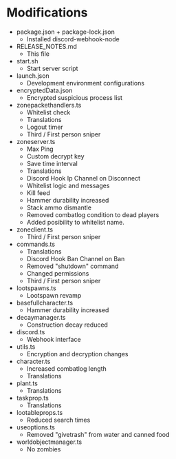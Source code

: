 # Modifications
* package.json + package-lock.json
    * Installed discord-webhook-node
* RELEASE_NOTES.md
    * This file
* start.sh
    * Start server script
* launch.json
    * Development environment configurations
* encryptedData.json
    * Encrypted suspicious process list
* zonepackethandlers.ts
    * Whitelist check
    * Translations
    * Logout timer
    * Third / First person sniper
* zoneserver.ts
    * Max Ping
    * Custom decrypt key
    * Save time interval
    * Translations
    * Discord Hook Ip Channel on Disconnect
    * Whitelist logic and messages
    * Kill feed
    * Hammer durability increased
    * Stack ammo dismantle
    * Removed combatlog condition to dead players
    * Added posibility to whitelist name.
* zoneclient.ts
    * Third / First person sniper
* commands.ts
    * Translations
    * Discord Hook Ban Channel on Ban
    * Removed "shutdown" command
    * Changed permissions
    * Third / First person sniper
* lootspawns.ts
    * Lootspawn revamp
* basefullcharacter.ts
    * Hammer durability increased
* decaymanager.ts
    * Construction decay reduced
* discord.ts
    * Webhook interface
* utils.ts
    * Encryption and decryption changes
* character.ts
    * Increased combatlog length
    * Translations
* plant.ts
    * Translations
* taskprop.ts
    * Translations
* lootableprops.ts
    * Reduced search times
* useoptions.ts
    * Removed "givetrash" from water and canned food
* worldobjectmanager.ts
    * No zombies